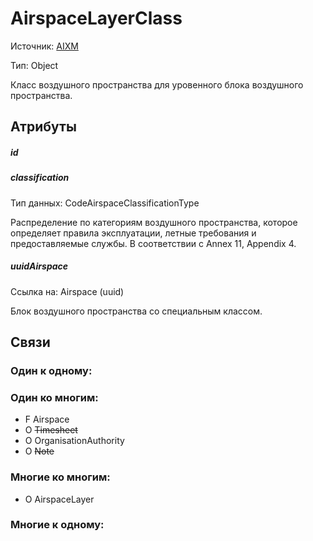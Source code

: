 AirspaceLayerClass
===============
Источник: [AIXM](https://extranet.eurocontrol.int/http://webprisme.cfmu.eurocontrol.int/aixmwiki_public/bin/view/AIXM/Class_AirspaceLayerClass)

Тип: Object

Класс воздушного пространства для уровенного блока воздушного пространства.

## Атрибуты

##### id

##### classification
Тип данных: CodeAirspaceClassificationType

Распределение по категориям воздушного пространства, которое определяет правила эксплуатации, летные требования и предоставляемые службы. В соответствии с Annex 11, Appendix 4.

##### uuidAirspace
Ссылка на: Airspace (uuid)

Блок воздушного пространства со специальным классом.

## Связи

### Один к одному:

### Один ко многим:

- F Airspace
- O ~~Timesheet~~
- O OrganisationAuthority
- O ~~Note~~

### Многие ко многим:

- O AirspaceLayer

### Многие к одному:



